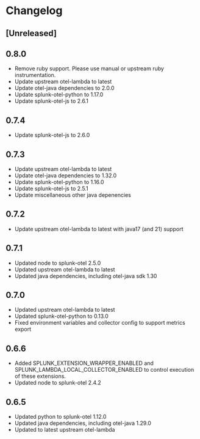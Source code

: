 # Changelog

## [Unreleased]

## 0.8.0

- Remove ruby support.  Please use manual or upstream ruby instrumentation.
- Update upstream otel-lambda to latest
- Update otel-java dependencies to 2.0.0
- Update splunk-otel-python to 1.17.0
- Update splunk-otel-js to 2.6.1

## 0.7.4

- Update splunk-otel-js to 2.6.0

## 0.7.3

- Update upstream otel-lambda to latest
- Update otel-java dependencies to 1.32.0
- Update splunk-otel-python to 1.16.0
- Update splunk-otel-js to 2.5.1
- Update miscellaneous other java depenencies

## 0.7.2

- Update upstream otel-lambda to latest with java17 (and 21) support

## 0.7.1

- Updated node to splunk-otel 2.5.0
- Updated upstream otel-lambda to latest
- Updated java dependencies, including otel-java sdk 1.30

## 0.7.0

- Updated upstream otel-lambda to latest
- Updated splunk-otel-python to 0.13.0
- Fixed environment variables and collector config to support metrics export

## 0.6.6

- Added SPLUNK_EXTENSION_WRAPPER_ENABLED and
  SPLUNK_LAMBDA_LOCAL_COLLECTOR_ENABLED to control execution of
  these extensions.
- Updated node to splunk-otel 2.4.2

## 0.6.5

- Updated python to splunk-otel 1.12.0
- Updated java dependencies, including otel-java 1.29.0
- Updated to latest upstream otel-lambda
